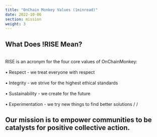 ```yaml
---
title: "OnChain Monkey Values (1minread)"
date: 2022-10-06
section: mission
weight: 3
---
```



## What Does !RISE Mean?
\
RISE is an acronym for the four core values of OnChainMonkey:
\
\
•	Respect - we treat everyone with respect
\
\
•	Integrity - we strive for the highest ethical standards
\
\
•	Sustainability - we create for the future
\
\
•	Experimentation - we try new things to find better solutions
/
/
## Our mission is to empower communities to be catalysts for positive collective action.

